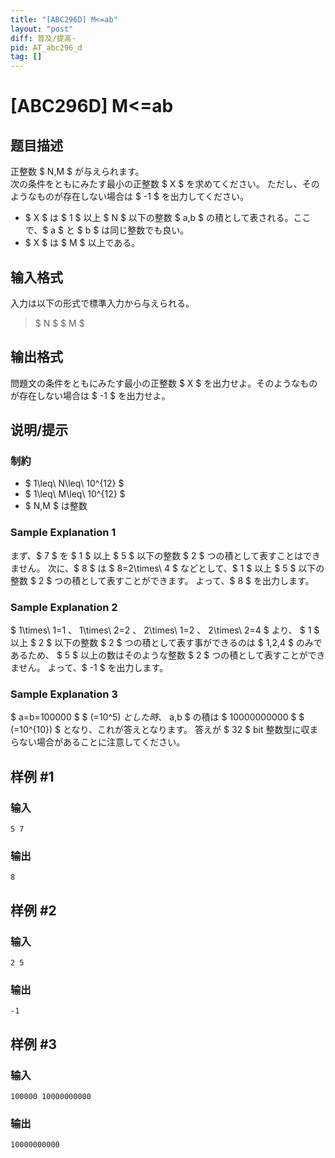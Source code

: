 ```yaml
---
title: "[ABC296D] M<=ab"
layout: "post"
diff: 普及/提高-
pid: AT_abc296_d
tag: []
---
```


# [ABC296D] M<=ab

## 题目描述

[problemUrl]: https://atcoder.jp/contests/abc296/tasks/abc296_d

正整数 $ N,M $ が与えられます。  
 次の条件をともにみたす最小の正整数 $ X $ を求めてください。 ただし、そのようなものが存在しない場合は $ -1 $ を出力してください。

- $ X $ は $ 1 $ 以上 $ N $ 以下の整数 $ a,b $ の積として表される。ここで、$ a $ と $ b $ は同じ整数でも良い。
- $ X $ は $ M $ 以上である。

## 输入格式

入力は以下の形式で標準入力から与えられる。

> $ N $ $ M $

## 输出格式

問題文の条件をともにみたす最小の正整数 $ X $ を出力せよ。そのようなものが存在しない場合は $ -1 $ を出力せよ。

## 说明/提示

### 制約

- $ 1\leq\ N\leq\ 10^{12} $
- $ 1\leq\ M\leq\ 10^{12} $
- $ N,M $ は整数
 
### Sample Explanation 1

まず、$ 7 $ を $ 1 $ 以上 $ 5 $ 以下の整数 $ 2 $ つの積として表すことはできません。 次に、$ 8 $ は $ 8=2\times\ 4 $ などとして、$ 1 $ 以上 $ 5 $ 以下の整数 $ 2 $ つの積として表すことができます。 よって、$ 8 $ を出力します。

### Sample Explanation 2

$ 1\times\ 1=1 $、$ 1\times\ 2=2 $、$ 2\times\ 1=2 $、$ 2\times\ 2=4 $ より、 $ 1 $ 以上 $ 2 $ 以下の整数 $ 2 $ つの積として表す事ができるのは $ 1,2,4 $ のみであるため、 $ 5 $ 以上の数はそのような整数 $ 2 $ つの積として表すことができません。 よって、$ -1 $ を出力します。

### Sample Explanation 3

$ a=b=100000 $ $ (=10^5) $とした時、$ a,b $ の積は $ 10000000000 $ $ (=10^{10}) $ となり、これが答えとなります。 答えが $ 32 $ bit 整数型に収まらない場合があることに注意してください。

## 样例 #1

### 输入

```
5 7
```

### 输出

```
8
```

## 样例 #2

### 输入

```
2 5
```

### 输出

```
-1
```

## 样例 #3

### 输入

```
100000 10000000000
```

### 输出

```
10000000000
```

